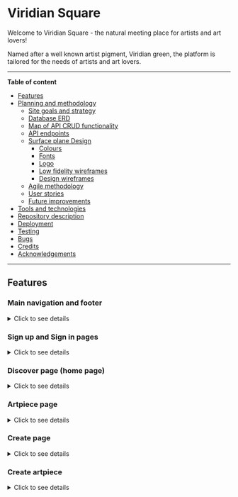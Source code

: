 # Viridian Square

Welcome to Viridian Square - the natural meeting place for artists and art lovers!

Named after a well known artist pigment, Viridian green, the platform is tailored for the needs of artists and art lovers.

---

**Table of content**

- [Features](#features)
- [Planning and methodology](#planning)
    - [Site goals and strategy](#strategy)
    - [Database ERD](#erd)
    - [Map of API CRUD functionality](#api-plan)
    - [API endpoints](#api-endpoints)
    - [Surface plane Design](#surface-plane-design)
        - [Colours](#colours)
        - [Fonts](#fonts)
        - [Logo](#logo)
        - [Low fidelity wireframes](#basic-wireframes)
        - [Design wireframes](#design-wireframes)
    - [Agile methodology](#agile-methodology)
    - [User stories](#user-stories)
    - [Future improvements](#future-improvements)
- [Tools and technologies](#tools-and-technologies)
- [Repository description](#repo-description)
- [Deployment](#deployment)
- [Testing](#testing)
- [Bugs](#bugs)
- [Credits](#credits)
- [Acknowledgements](#acknowledgements)

---

<a id="features"></a>
## Features

### Main navigation and footer

<details>

<summary>Click to see details</summary>

The app features a global main navigation at the top of the page. The navbar is responsive.

The options available for a logged-in user are:
- Discover
- Create
- Enquiries
- Liked
- Sign out
- Profile

The navbar features an avatar with a logged-in user's profile image, signaling the logged-in status to the user.

The options available for non-logged-in users are:
- Discover
- Sign in
- Sign up

![Nav](documentation/feature/feat_navbar.png)

  The website also features a global footer, containing copyright and contact information.

![Footer](documentation/feature/feat_footer.png)

  

</details>

  
### Sign up and Sign in pages

<details>

<summary>Click to see details</summary>

These pages both feature a form, with an accompanying image for visual interest.
The forms have error validation and display error messages to the user on unsuccessful sign up/login.

On successful signup, the user is redirected to the signin page.
On successful sign in, the user is redirected to the "Discover" page ("/").
These pages are not available to already logged in users.

![Sign in page](documentation/feature/signin.png)


![Sign up page](documentation/feature/signup.png)
  

</details>

### Discover page (home page)

<details>

<summary>Click to see details</summary>

The "Discover" page (which acts as the websites homepage) is available to all users.

It has three main sections:
- Hero/welcome section: This section is displayed only to non-logged-in users. Its purpose is to welcome users to the site and help encourage signing up/signing in. It contains two links styles as buttons, leading to the sign in and sign up  pages.
- Trending: This section features the 4 artpieces, in card format, that have received the highest amount of likes in the past 30 days. If there are not 4 artpieces with likes in the last 30 days, it will add artpieces to fill up the spaces (default ordering is newest created). If there are not 4 artpieces in the database, then it will instead display a graphic and a text "No artpieces to display".
- Discover/Search: This section displays all art pieces by default, sorted by newest first, and utilising infinite scrolling to gradually load results (8 results at a time). At the top of the section, the user can:
	- Search: Search for artpieces by artpiece title, artist name, collection name, and hashtags.
	- Sort: Sort the results by creation date and likes count.
	- Filter: Filter the results by art medium (dropdown) and by "sale-status". The filter for sale status is in the form of a toggle button. The user can toggle between showing only artpieces which the artist has marked as "for sale" or showing artpieces regardless of sale status. 

The discover page also contains a modal which will appear after signing in and landing on the page, if the user has not updated their given, temporary profile name, yet. The modal will prompt the user to complete their profile, and link to the edit profile page.

![Discover page (home)](documentation/feature/discover.png)

**Artpiece cards:**

On the "Discover page" the artpieces are presented in card format (with the ArtpieceSimple component).

Each card contains the image of the artpiece, The sale status is displayed as a badge in the upper right corner if the artist has added a value for this field.

The card body contains the artpiece title, a button to like the artpiece, the nr of likes received by the artpiece, and a badge for art medium used (if the artist has given a value).

The card footer contains the artist's profile name and avatar, and links to the artists profile page.

The image and title links to the artpiece page.

![Artpiece card](documentation/feature/feat_artpiece_card.png)
  

</details>

### Artpiece page

<details>

<summary>Click to see details</summary>

  The artpiece page is available to all users. The user arrives at the page by clicking on an artpiece card, e.g. on the "Discover page" or on an artist's profile page.

The page features an image of the artpiece, and various details associated with the artpiece.
It will always contain the artpiece title, the artist's name and avatar (linking to the artist's profile), a  button for liking the artpiece, and the artpiece's creation date.

Furthermore, the following details are displayed if the artist has provided values for these, non-mandatory, fields:
- A badge displaying the art medium used (eg watercolour, or oil)
- A badge displaying the artpiece sale status
- Hashtags added to the artpiece
- Updated (added if the artist has edited the artpiece).
- A badge linking to the collection, if the artpiece is part of a collection.
- A button for making an enquiry, if the artpiece's sale-status is "For sale".

The like button and enquiry button can only be used by logged-in users who are not the owner of the artpiece. Overlays will be triggered with user feedback when the buttons are not active.

When clicking the enquiry-button, a modal will show with a form to create an enquiry for the artpiece. After creation, the enquiry is available on the enquiries page (for the artist and for the user who created the enquiry).

Lastly, for the owner of the artpiece, the page also contains the MoreDropdown component (displayed as a three-dots icon). Clicking the icon opens a small menu with options to edit the artpiece or delete the artpiece.

![Artpiece page](documentation/feature/artpiece.png)


</details>

### Create page
<details>
<summary>Click to see details</summary>

The "Create page" ("/create/") is only available to logged-in users. It's a simple page containing two links (Image and text) leading to the creation pages for artpieces and collections.

It let's the user choose if they want to create an artpiece or a collection.

![Create page](documentation/feature/create.png)

</details>

### Create artpiece
<details>
<summary>Click to see details</summary>

### Create artpiece

<details>

<summary>Click to see details</summary>

This page is available to logged-in users, and contains the form for creating an artpiece.

The form features an image preview, providing helpful visual feedback to the user when uploading their image.

The form contains validation and error messages will show when form submission is unsuccessful.

On successful submission, the user will be redirected to the artpiece page for the newly created artpiece (providing feedback and allowing the user to check the artpiece was created as expected).  

![Create artpiece page](documentation/feature/create_artpiece.png)


</details>


### Create collection

<details>

<summary>Click to see details</summary>

This page similary to the "create artpiece" page contains a form to create a collection, and is available to logged-in users.

![Create collection page](documentation/feature/create_collection.png)

On successful submission, the user will be redirected to the collection "edit page", displaying only the "artpiece selection" section of that page. This is meant to make art piece collection easier for the user, allowing them to quickly add artpieces into their new collection, as part of the creation flow (more details about the functionality of the artpiece selection in the feature description of the collection "edit page").

</details>


### Profile page

<details>

<summary>Click to see details</summary>

The profile page is available to all users. Logged-in users  can reach their own profile page through the main navigation, while the profile page of other users is reached by links in the artpiece cards and artpiece pages.

**Top section**
The top section displays the profile information (profile image, profile name, and other, non-mandatory, details such as description and location that the user may add in).

The top section will also contain badges showing the nr of artpieces and collections associated with the profile (if not 0), and a badge "has artpieces for sale" if the profile contains at least one artpiece with a sale-status of "for sale".

For the profile owner, the top section will also contain an icon button (three dots), opening a menu with options to edit the profile or change account details.

**Display area**
The lower part of the profile page is the display area for artpieces and collections. By default it displays all of the artpieces owned by the profile. At the top of the section, there are two "tabs", "Artpieces" and "Collections". The user can click "Collections" to instead view any collections associated with the profile, in card format.

The collection cards will contain a button for showing the collection. Clicking this will change the display area again, to show the individual collection: The collection card together with the artpieces belonging to the collection.

For the profile owner, the collection card will also contain another "three-dots"-button, containing options to edit the collection or delete the collection.

![Profile page](documentation/feature/profile.png)

Profile page showing "Collections":

![Profile - collections](documentation/feature/profile_collections.png)

Profile page showing an individual collection:

![Profile - collection details](documentation/feature/profile_collection_details.png)

</details>

### Edit profile page

<details>

<summary>Click to see details</summary>

The edit profile page, reached from the "more"-button on the profile page, or by the modal prompting a new user to complete their profile on the "Discover" page, contains the form for editing profile details (such as a personal profile image, profile name and description).

![Profile edit page](documentation/feature/edit_profile.png)

</details>


### Account page

<details>

<summary>Click to see details</summary>

  The account page, only available to logged-in users, and reached from the more-button on the profile page, contains forms for:
  - Changing the password
  - Changing the email
  - Deleting the account
	  - Deleting the account requires inputting the correct password. On successful deletion, a confirmation message will be shown for a few seconds before the user is redirected to the "Discover" page (as a non-logged-in user".

The forms are inside of an accordion, to keep the page more neat, with the different actions clearly separated.

![Account page](documentation/feature/account.png)

</details>

### Edit artpiece page

<details>

<summary>Click to see details</summary>

The edit artpiece page is available to the artpiece owner, and features the form for editing an artpiece. The artpiece opens up with the artpiece's current information pre-filled in the form.

![Edit artpiece page](documentation/feature/edit_artpiece.png)

</details>

### Edit collection page

<details>

<summary>Click to see details</summary>

The edit collection page is avilable to the collection owner, and contains two forms.
The first form is used to edit the collection details (title and description).

The second form is used for editing which artpieces to include in the collection. The artists artpieces will appear as clickable buttons, styled differently depending on their status in relation to the collection:

- With a green border (the artpiece has been selected for the collection). When the page loads, artpieces that are already in the collection are styled like this to indicate their status.
- Grayed out (overlayed) and non-clickable: The artpiece is part of a different collection and can therefore not be selected for this collection.
- "Normal/image only": The artpiece can be selected.

The selection area is interactive. The user can select and deselect artpieces. The artpieces that are selected when the form is submitted will be the artpieces used in the collection.

![Edit collection page](documentation/feature/edit_collection.png)

</details>

### Liked page

<details>

<summary>Click to see details</summary>

  The "Liked" page ("/liked") is available to logged in users. It re-uses the discover-component from the Discovery page, but filtered by artpieces liked by the user.

![Liked page](documentation/feature/liked.png)

</details>


### Enquiries page

<details>

<summary>Click to see details</summary>

The enquiries page is available to logged-in users and can be reached from the main navigation.

It contains any enquiries the user is associated with (as the sender or receiver of the enquiry).

The enquiries are represented by an accordion, where each accordion button represents one enquiry. Clicking an accordion button will open up the enquiry details.

Any enquiries that have not yet been seen by the user will be styled differently (bold and with a badge "new"), to help the user quickly identify enquiries they need to review.

Each enquiry will contain (in the following order):
- The initial enquiry: sender, artist, artpiece, and the message attached to the enquiry by the sender.

If the enquiry is pending (the artist has not responded):
- If the user is the artist: a form to respond to the enquiry, by accepting/declining and the option to attach a message.
- If the user is the buyer: A paragraph explaining the artist has not yet responded.

If the enquiry has been answered by the artist:
- If the user is the buyer: The artists response. If the artist accepted the enquiry, the response will contain the artist's email address, allowing the user to get in contact with the artist for further conversation.
- If the user is the artist: Information confirming their response has been sent. If the artist accepted the enquiry, this information will confirm to the artist that their email address has been shared with the potential buyer. If the artist declined the enquiry, the information will confirm their email address was not shared with the potential buyer.

![Enquiries page](documentation/feature/enquiries.png)

</details>


<a id="planning"></a>
## Planning and methodology

<a id="strategy"></a>
## Site goals and strategy

Viridian sq. (Viridian square) provides a meeting place tailored for the needs of artists and art lovers.

Artists can set up their own gallery, presenting their art pieces in a visually appealing way, with relevant information. Artists also have the option to group art pieces into collections, so that related art pieces can be viewed together, as intended.

Art lovers can use the platform to discover their next find. They can search for art pieces by the works’ title, collection title, artist name, or hashtags. To make the search more efficient, they can also apply filters for art mediums used (eg. oil or watercolour), and sort the results.

If an art buyer finds what they are looking for, and the artist has indicated an interest in selling the piece, an enquiry can be made. If accepted, the artist’s contact details are shared with the potential buyer, connecting the two.

The goal of the site is to help independent artists to increase their visibility, and their chance to get their art noticed by potential buyers, while providing a dedicated platform for art lovers to discover new art and artists.

<a id="erd"></a>
### Database ERD
![Database ERD](documentation/erd/viridian_erd.webp)

<a id="api-plan"></a>
### Map of API CRUD functionality

| Model | Endpoints | Create | Read | Update | Delete | Filter | Text search |
| - | - | - | - | - | - | - | - |
| CustomUser | dj-rest-auth/registration<br>dj-rest-auth/user<br>update-email/<br>delete-user/ | Y | Y | Y | Y | N | N |
| Profile | profiles/<br>profiles/:id/ | Y (signals) | Y | Y | Y (signals) | N | N |
| Artpiece | artpieces/<br>artpieces/:id/<br>artpieces/trending/ | Y | Y | Y | Y | owner<br>liked<br>for_sale_status<br>collection<br>art_medium | title<br>collection title<br>profile_name<br>hashtag |
| Like | likes/<br>likes/:id/ | Y | Y | N | Y | owner | N |
| Enquiry | enquiries/<br>enquiries/:id/ | Y | Y | Y | Y | user (buyer)<br>user (artpiece owner) | N |
| Hashtag | artpieces/<br>artpieces/:id/ | Y* | N | N | N | N | N |
| ArtCollection | collections/<br>collections/:id/<br>collections/:id/update-artpieces | Y | Y | Y | Y | owner | N |

*Hashtag creation is nested within Artpiece creation/updating


<a id="api-endpoints"></a>
### API Endpoints

| Endpoint | GET | POST | PUT | DELETE | Permissions | Usage |
| - | - | - | - | - | - | - |
| dj-rest-auth/registration | - | Y | - | - | - | Sign up (creates CustomUser and Profile) |
| dj-rest-auth/login | - | Y | - | - | - | Log in |
| dj-rest-auth/logout | - | Y | - | - | IsAuthenticated | Log out |
| dj-rest-auth/user | Y | - | - | - | IsAuthenticated | Retrieve user details |
| dj-rest-auth/token/refresh | - | Y | - | - | IsAuthenticated | Refresh token |
| delete-user/ | - | - | - | Y | IsAuthenticated | Delete user |
| update-email/ | - | - | Y | - | IsAuthenticated | Update user email |
| profiles/ | Y | - | - | - | - | List profiles |
| profiles/:id/ | Y | - | Y | - | IsOwnerOrReadOnly | Retrieve and update profile |
| artpieces/ | Y | Y | - | - | IsAuthenticatedOrReadOnly | List and create artpieces |
| artpieces/:id/ | Y | - | Y | Y | IsOwnerOrReadOnly | Retrieve artpiece by id, update and delete artpiece |
| artpieces/trending/ | Y | - | - | - | - | Retrieve artpieces with most likes in last 30 days |
| likes/ | Y | Y | - | - | IsAuthenticatedOrReadOnly | Retrieve a list of likes, create a like |
| likes/:id/ | Y | - | - | Y | IsOwnerOrReadOnly | Retrieve a like by id, delete a like |
| collections/ | Y | Y | - | - | IsAuthenticatedOrReadOnly | Retrieve a list of collections, create a collection |
| collections/:id/ | Y | - | Y | Y | IsOwnerOrReadOnly | Retrieve a collection by id, edit and delete a collection |
| collections/:id/update-artpieces/ | - | Y | - | - | IsOwner | Bulk add artpieces to an art collection |
| enquiries/ | Y | Y | - | - | IsAuthenticatedOrReadOnly | Retrieve enquiries associated to the requesting user, create an enquiry |
| enquiries/:id/ | Y | - | Y | Y | IsBuyerOrArtist | Retrieve an enquiry by id, update, and soft delete an enquiry |


<a id="surface-plane-design"></a>
### Surface plane design

<a id="colours"></a>
#### Colour scheme

Preliminary colour scheme: The primary brand colour, #40826, Viridian green, will be included. The other colours may be adjusted at a later stage in the project.

![Colour scheme](documentation/design/colour-scheme.png)

<a id="fonts"></a>
#### Fonts

![Oswald font](documentation/design/font-oswald.png)

For headings, and used in logo

![Heebo font](documentation/design/font-heebo.png)

For normal text


<a id="logo"></a>
#### Logo

Logo, black on transparent background:

![Logo](documentation/design/logo.webp)

<a id="basic-wireframes"></a>
#### Low fidelity wireframes
- [Desktop wireframes](documentation/wireframes/viridian-wireframes.pdf)
- [Tablet](documentation/wireframes/viridian-wireframes-tablet.pdf)
- [Mobile](documentation/wireframes/viridian-wireframes-mobile.pdf)

#### Design wireframes
An additional wireframe was created to test out the colour scheme and intended style of the website.

- [Design wireframe, home page (Discover page)](documentation/design/design-wireframe.pdf).

<a id="agile-methodology"></a>
### Agile methodologies

#### Sprint 1:

<details>
<summary>Click to see details of sprint 1</summary>


![Sprint 1 milestone](documentation/sprints/sprint1_milestone.png)

##### Sprint 1 wrap-up:

Project board at end of sprint 1:

![End of sprint 1 project board](documentation/sprints/sprint1_board.png)

Points completed: 12

**Actions**
- Moved 6 PBI's back to the backlog.
- Reprioritised backlog.

</details>


#### Sprint 2:

<details>
<summary>Click to see details of sprint 2</summary>


![Sprint 2 milestone](documentation/sprints/sprint2_milestone.png)

##### Sprint 2 wrap-up:

Project board at end of sprint 2:

![End of sprint 2 project board](documentation/sprints/sprint2_board.png)

Points completed: 34

Velocity: 23

Actions taken:
- Added one new PBI to the backlog:
    - `REFACTOR`: Review potential refactoring of code in artpieces/serializers.py.
    - This action was added as I currently have methods relating to the Hashtag model in the serializer for the Artpiece model, and believe refactoring could lead to better separation of concerns and better adherence to best practice.


</details>

#### Sprint 3:


<details>
<summary>Click to see details of sprint 3</summary>


![Sprint 3 milestone](documentation/sprints/sprint3_milestone.png)

##### Sprint 3 wrap-up:

Project board at end of sprint 3:

![End of sprint 3 project board](documentation/sprints/sprint3_board.png)

Points completed: 22

Velocity: 22.7

Reflections/Notes:

While working on a user story related to editing the user profile, I made several important changes:

1. **Removed the 'Username' Field:**
    - I eliminated the `username` field from the `CustomUser` model to prevent confusion with the `name` field in the `Profile` model.
    - This meant better separation of concerns, where `CustomUser` is focused on authorisation, while `Profile` manages the user’s public “display information”.
2. **Temporary generated value for `name`:**
    - During user sign-up, a Profile is automatically created with a temporary `name` value of "Newuser" followed by the first 8 characters of a UUID.
3. **New (unplanned) endpoints:**
    - Implemented endpoints for updating the user’s email address and deleting a user to allow the user better control over their data.

Due to time constraints, I did not create new user stories for these changes but directly implemented them within Sprint 3. Ideally, user stories should have been written and added to the backlog for future sprints. However, I felt this would impact my ability to finish the project on time and therefore made an exception.

The ERD and API documentation have been updated to reflect these changes.


Actions taken:
- 5 PBI's moved back to the backlog
- Reprioritised backlog in preparation for sprint 4.


</details>


#### Sprint 4

<details>
<summary>Click to see details of sprint 4</summary>


![Sprint 4 milestone](documentation/sprints/sprint4_milestone.png)

##### Sprint 4 wrap-up

Project board at end of sprint 4:

![Project board at end of sprint 4](documentation/sprints/sprint4_board.png)

Points completed: 26
Velocity: 23.5

Notes/Reflections:
- During this sprint, I focused on making progress on functionality, rather than producing "finished" features. Due to time constraints and inexperience with React, I wanted to ensure I could get the expected results in terms of functionality and interaction between the frontend and backend. As a result, several of the containers and components created so far are functional but lack a good HTML structure, styles, and user feedback for interactions.

Actions taken:
- 6 PBI's moved back to the backlog
- New User Stories and other PBI's in the backlog:
    - Added several new user stories to address the current lack of structure, semantic HTML, user feedback, and styles across existing containers and components.
    - Added a PBI to prepare and test deployment
    - Added a PBI to adjust the ArtpieceSerializer, to more easily identify in the frontend whether an artpiece has been liked by the current user.
- Repriotised backlog in preparation for sprint 5


</details>


#### Sprint 5

<details>
<summary>Click to see details of sprint 5</summary>


![Sprint 5](documentation/sprints/sprint5_milestone.png)

##### Sprint 5 wrap-up:

Project board at end of sprint 5:

![Project board end of sprint 5](documentation/sprints/sprint5_board.png)

**Points completed:** 34

**Velocity:** 25.6 

Actions taken:
- 7 PBI's moved back to the backlog
    - This included 1 PBI with *Must Have* status: `PROJECT SETUP`: Deploy with React. Unfortunately, due to a widespread issue with *Code Institute*'s live database cluster this week, I was not able to action this PBI (see screenshot below from *Code Institute's* Slack Community *Announcements* channel).
    ![Screenshot from Code Institute slack community announcements channel](documentation/sprints/sprint5_db_issue.png)
- Added new PBI's relating to documentation to the backlog.
- Reprioritised backlog.


</details>

#### Sprint 6:

<details>
<summary>Click to see details of sprint 6</summary>


![Sprint 6 milestone](documentation/sprints/sprint6_milestone.png)

##### Wrap-up sprint 6

Project board at end of sprint 6:

![Sprint 6 project board](documentation/sprints/sprint6_board.png)

Points completed: 47

Velocity: 29

This was the final sprint of the project.

</details>


<a id="user-stories"></a>
### User stories:

**Epics**

1. Navigation and structure
2. Accounts/Login
3. Showcasing art
4. Discovering art
5. Liking art pieces
6. Enquiring about art
7. Customising profile
8. Accessibility


#### Navigation and structure
- `Main navigation:`  As a __Site User__, I can __always see the main navigation options on the top of the page,__ so that I can __easily and intuitively find my way around the website__.
- `404 page:` As a __Site User__ I can __see an informative 404 page guiding me back to the main page if I visit a page that does not exist by mistake__ so that I can __easily get back to the home page with minimal disruption.__
- `Favicon:` As a __Site User__ I can __see the website's favicon__ so that I can __easily find the website if I have multiple tabs open__.

#### Accounts/Login
- `Account registration:` As a __Site User__, I can __register an account with a username and password__ so that I can __like art pieces, make enquiries, and set up a gallery.__
- `Account login:`  As a __registered Site User__, I can __log in__ so that I can __fully engage with the platform, by e.g. posting art or making enquiries__.
- `Account logout:` As a __Logged-in User__, I can __log out__ so that I can __feel safe in that others cannot access my credentials.__
- `Clear registration and login process:` As a __Site User__, I can see __clear instructions, and get feedback and/or confirmation__ when using the forms to register/login/log out, so that I can __sign up/log in without unnecessary problems and enjoy the experience.__

#### Showcasing art
- `Creating art pieces`: As a **logged-in user**, I can **create an art piece, including an image and details (e.g., title)**, so that I can **showcase my art.**
- `Updating art pieces`: As a **logged-in user**, I can **update my own art piece**, so that I can **manage my own content**.
- `Deleting art pieces`: As a **logged-in user**, I can **delete my own art piece**, so that I can **manage and be in control of my own content.**
- `CRUD collections`: As a **logged-in user**, I can **create, update and delete collections**, so that I can **group related art pieces and present my art in a way that makes sense to me.**
- `Adding hashtags to art pieces`: As a **logged-in user**, I can **add hashtags to my own art piece**, so that I can **increase the searchability of my art**.
- `Intuitive forms for creating/updating artpieces`: As a **logged-in user who is creating/updating an artpiece**, I can **easily use and understand the form**, so that **the process does not feel like a burden**. 
- `Intuitive forms for creating/updating art collections`: As a **logged-in user who is creating/updating an art collection**, I can **easily use and understand the form**, so that **the process does not feel like a burden**. 

#### Discovering art
- `Viewing an artist's profile/gallery page`: As a **Site User**, I can **visit an artist's profile page/gallery page**, so that I can **view all art pieces and collections published by the artist in one place.**
- `Viewing popular/trending art pieces`:  As a **Site User**, I can **see popular/trending art pieces in a dedicated section on the discovery page** so that **I can get inspired to engage further and discover new great pieces.**
- `Searching for art pieces`: As a **Site User**, I can **search based on artist, title, collection title, and tags**, so that I can **find art pieces matching my criteria.**
- `Infinite scrolling for listed art pieces`: As a **Site User viewing a large number of art pieces in a list, the list is shown using infinite scroll**, so that **I do not need to navigate to separate pages**.
- `Filtering art pieces`: As a **Site User**, I can **filter the art pieces in a list view** so that I can **more easily find the pieces I am looking for and narrow down the results.**
- `Sorting art pieces`: As a **Site User**, I can **sort the art pieces in a list view (search results)** so that I can **more easily find the pieces I am looking for.**
- `Viewing art piece collection`: As a **Site User viewing an individual art piece**, I can **see if the art piece belongs to a collection** so that I can **easily find art pieces similar to the one I am viewing.**
- `Viewing a single art piece`: As a **Site User**, I can **click on an art piece in a list** so that I can **see a detailed view of the art piece.**
- `Visually pleasing and informative presentation of art`: As a **Site User**, I can **view art pieces, collections, and related information presented in a structured and logical way**, so that I can **consume the information and enjoy the art with as little effort as possible**.

#### Liking art pieces
- `Liking an art piece`: As a **logged-in site user**, I can **like an art piece**, so that I can **show appreciation to the artist and so that I can more easily find my way back to art pieces I enjoy.**
- `Removing a like from an art piece`: As a **logged-in site user who has liked an art piece**, I can **remove my like**, so that I can **change my mind or correct my mistake.**
- `Viewing liked art pieces`:  As a **logged-in site user**, I can **visit the “Liked” page**, so that I can **view all art pieces that I have liked.**

#### Enquiring about art
- `Making an enquiry`: As a **logged-in site user viewing an art piece which has been marked as for sale by the artist**, I can **make an enquiry**, so that I can **express my wish to connect with the artist.**
- `Viewing enquiries`: As a **logged-in site user who has made/received an enquiry**, I can **view the enquiry and its status on the enquiries page**, so that I can **keep track of my enquiries.**
- `Responding to enquiries`: As a **logged-in site user who has received an enquiry from a potential buyer**, I can **respond to the enquiry on the enquiries page**, so that I can **decide if my contact details will be shared with the potential buyer.**

#### Customising profile
- `Customising the profile page:` As a **logged-in user**, I can **customise my profile page/gallery page**, so that I can **better present who I am as an artist/art buyer.**
- `Well structured profile page:` As a **Site User visiting an artist's profile**, I can **view well structured and clearly defined sub-parts of the page** so that I can **easily consume and sort through the content**.

#### Accessibility
- `Navigate the website with keyboard`: As a **Site User not able to utilise a mouse** I can **focus on and access all interactive elements on the website using a keyboard** so that I can **be included, navigate on the website, access the content, and use all core functionality**.

<a id="future-improvements"></a>
## Future improvements

Below I have made a (non-exhaustive) list of possible future improvements for the platform.

Some are UX improvements while others are more to do with best practice and refactoring.

<details>
<summary>See list of future improvements</summary>

- Separation of concerns in artpieces/serializers.py: Refactor *serializers.py* in the artpieces app. When adding an artpiece, the user can create hashtags along with them, improving the "searchability" of the artpiece. In the ArtpiecSerializer, methods relating to validating the hashtags are included. Ideally, these methods should be in the separate HashtagSerializer. This would provide better modularity and separation of concerns.

- Components vs containers: The second refactoring improvement would be to refactor the presentational and container components inside the React app. Reading multiple sources online [geeksforgeeks](https://www.geeksforgeeks.org/reactjs-container-and-presentational-pattern-in-components/) and [react.dev](https://react.dev/reference/rules/components-and-hooks-must-be-pure) there appears to be a concensus that if a component decides **how** data will be presented then it should be a presentational component otherwise if it decides on **what** data will be displayed then it would be a container component. In many of my components the separation of these concerns may not be as distinct, this being due to my inexperience in React and its vast documentation of best practices.

- Email verification and password reset: For this application I had managed to enable a custom user model, overriding the default Django username by requiring email to sign up instead. A great future improvement would be to set up an email client that could handle email verification, lost password and password reset verifications. This would truly enhance UX as currently if the user were to forget their password they would be required to get in contact with an admin who would have to manually reset the password from the backend.

- Better backend logic for image management: I would like to spend time researching the multitude of options offered by Cloudinary for image storage and transformation. Given that the app is largely based around image assets, it would make sense to optimize the handling of images going forward.

- Nicer "viewing options" for artpieces: Tying back to image assets being a focal point in the app, an interesting future feature to plan out and implement would be better "viewing options" of artpieces. A simple example could be to allow users to view artpieces on different background colours.

- Messaging: The enquiries functionality would be a great place for improving the communication between artists and buyers. One effective future improvement would be to replace the announcement board style communication currently present with a fully functioning messaging window. This would be to allow back and forth discussion between the artist and buyer and enable an overall better user experience.

</details>

<a id="tools-and-technologies"></a>
## Tools and technologies

### Languages:
- [Python 3.12.4](https://www.python.org/downloads/release/python-385/) - Used to write the application's server-side logic.
- [Node 3.12.4](https://nodejs.org/en/download/package-manager) - Used to write the application's client-side logic.
- [JavaScript](https://www.javascript.com/) - Was used to develop interactive components on the website.
- [HTML5](https://developer.mozilla.org/en-US/docs/Web/HTML) - Was used for the structure of the web pages.
- [CSS](https://developer.mozilla.org/en-US/docs/Web/css) - Was used to style the website.

### Frameworks:
- [Django 4.2.10](https://www.djangoproject.com/) - Python-based framework used to build the web application.
- [Django Rest Framework 3.15.2](https://www.django-rest-framework.org/) - Python-based framework used to built the API.
- [dj-rest-auth](https://dj-rest-auth.readthedocs.io/en/latest/) - Used for authentication in the API.
- [React 18.13.1](https://18.react.dev/) - JavaScript library used to build the user interface.
- [React-Bootstrap 2.10.4](https://getbootstrap.com/) - CSS/JS framework used to style the website with Bootstrap components.
- [Create React App](https://create-react-app.dev/) - Used to set up the React application.

### Databases:
- [PostgreSQL from Code Institute](https://dbs.ci-dbs.net/) - The database used to store the website's model data.
- SQLite3(https://docs.python.org/3/library/sqlite3.html) - Used as database throughout development and testing

### Authentication
-   [dj-rest-auth](https://dj-rest-auth.readthedocs.io/en/latest/) - Used for authentication in the API.
-   [PyJWT](https://pyjwt.readthedocs.io/en/stable/) - Used for JSON Web Token handling in Django.

### Cloud:
- [Cloudinary](https://cloudinary.com/) - Was used for cloud-based image storage and management.
- [Heroku.com](https://id.heroku.com/login) - Was used to deploy the project.
- [GitHub](https://github.com/) - Was used to host the code of the website.

### Testing and validation
- [CI Python Linter](https://pep8ci.herokuapp.com/) - Was used to ensure the code adheres to PEP 8 standards
- [ESLint](https://eslint.org/) - Used to ensure code adheres to Javascript coding standards and best practices.
-   [Jest](https://jestjs.io/) - Used for testing React components.
-   [Postman](https://www.postman.com/) - Used for testing API requests.
-   [Python Unittests (through Django's APITestCase class)](https://docs.python.org/3/library/unittest.html) - Used for testing API views.
- [Chrome DevTools] (https://developer.chrome.com/docs/devtools/open/) - Was used for debugging
- [LightHouse](https://chromewebstore.google.com/detail/lighthouse/blipmdconlkpinefehnmjammfjpmpbjk?hl=sv&pli=1) - Was used to test and optimize website performance, best practices and accessibility
- [JSHint](https://jshint.com/) - Was used to lint JavaScript code.
- [W3C Markup Validation Service](https://validator.w3.org/) - Was used to validate HTML.
- [W3C CSS Validation Service](https://jigsaw.w3.org/css-validator/) - Was used to validate CSS.
- [Responsive Viewer](https://chromewebstore.google.com/detail/responsive-viewer/inmopeiepgfljkpkidclfgbgbmfcennb) - Was used to review the responsiveness of the website.

### Design
- [FontAwesome](https://fontawesome.com/) - Was used to create icons for the website.
- [Favicon generator](https://favicon.io/favicon-generator/) - Was used to create the website's favicon.
- [Adobe Illustrator](https://www.adobe.com/se/products/illustrator) - Was used to create the website logo and custom graphics.
- [Colormind](http://colormind.io/) - Was used to generate the colour scheme for the website.
- [Figma](https://www.figma.com/) - Was used to create a design wireframe.
- [Balsamiq](https://balsamiq.com/) - Was used to create schematic wireframes
- [Draw.io](https://app.diagrams.net/) - was used to create the ERD

### Other: 
- [gunicorn](https://gunicorn.org/) - Was used as the webserver to run the website.
- [psycopg2](https://www.psycopg.org/) - Was used as the database adapter.
- [VSCode](https://code.visualstudio.com/) - Was used as the IDE.
- [Git](https://git-scm.com/) - Was used for version control.
- [venv](https://docs.python.org/3/library/venv.html) - Used to manage the Python virtual environment.

<a id="repo-description"></a>
## Repository description

### Backend

<details>
<summary>Click for outline of repository structure and files</summary>

This is not an exhaustive list of all folders and files in the project, but is meant as a helping guide to understand how the project back-end is structured.

The repository and the django project are both named viridian-square. In the project folder the following can be found:

- settings.py: contains project level configuration settings and parameters.
- urls.py: project level url configuration

In the repo I have created seven apps, called *art_collections*, *art_pieces*, *enquiries*, *likes*, *profiles*, *users*, and the main app *viridian_api*. This was due to the design choice of wanting to have separation of concerns. Each app focuses on a specific aspect of the project, making the codebase easier to manage and maintain. By isolating different functionalities into separate apps, I can ensure modularity and promote reusability across different parts of the application.

Each app contains the following folders/files:
1. __migrations:__ This folder contains all the migrations done to the models inside of the app. These files are added in automatically when the command `python manage.py makemigrations` is executed. The folders contain SQL commands for the PostgreSQL database to be able to convert edits to the models into rows and tables.
2. __models.py:__ This file contains models for the app. These files is responsible for holding one model each.
3. __tests.py:__ The tests files hold all the tests for the methods found in the model.py and views.py file. These tests are run through the Django unittest package.
4. __views.py:__ This file contains the files used for serving the API endpoints.
5. __admin.py:__ Used to register models in the Django admin panel, and to customise how they appear in the admin panel.
6. __urls.py:__ App-level url configuration. Defines specific URL patterns for the specific app.
7. __serializers.py:__ Contains serializer classes, these are used to convert complex data types such as querysets and model instances into native Python data types that can then be easily rendered into JSON, XML, or other content types. Serializers are also used for deserialization, allowing parsed data to be converted back into complex types, and are crucial for creating APIs with Django REST Framework.
8. __apps.py:__ The AppConfig class defined in this file includes metadata for the app, such as its name and the label Django uses to refer to it. This file is essential for Django to recognize and include the app in the project.
   
The following are found in the root directory:
    
9. __staticfiles:__ The staticfiles folder is where the static files are collected from the static folder and are then able to be served in the live server. Before deployment of changes the command `python manage.py collectstatic` needs to have been run so any changes to the static folder are correctly added in the staticfiles folder.

10. __Procfile__  This file is needed by Heroku to be able to know where the root folder of the project is and to successfully build the project for live deployment.


</details>

### Frontend

<details>
<summary>Click for outline of repository structure and files</summary>

This is not an exhaustive list of all folders and files in the project, but is meant as a helping guide to understand how the project front-end is structured.

The react app is hosted in the frontend folder in the root folder of the repository.

The src folder contains the following folders and files:
1. __api:__ Contains code for communicating with the backend API, including functions to fetch and update data.
2. __assets:__ Holds a folder for images.
3. __components:__ Folder where the reusable UI components that are used throughout the application, such as buttons, modals, and layout components. The folder also stores the tests into those components denoted as ComponentName.test.jsx
4. __containers:__ Higher-level components that manage state and contain other components. These often correspond to pages of the app.
5. __contexts:__A folder for storing custom context definitions and providers for managing global state. The custom context CurrentUserContext.jsx is placed here. 
6. __hooks:__ Folder for storing custom hooks that encapsulate reusable logic. The useClickOutsideToggle.jsx defining a custom hook is stored in this folder.
7. __utils:__ A folder for storing utility functions and helpers used throughout the app.
8. __App.jsx:__ The root component of the React application, setting up routing and providing global context providers.
9. __setupTests.js:__ Configuration file for setting up testing utilities and environments for jest tests.

The following are found in the root frontend directory:
    
10. __.babelrc:__ Configuration file for Babel, used to transpile JavaScript code.
11. __jest.config.js:__ Configuration file for Jest, used for running tests.
12. __package.json:__ Contains metadata about the project and dependencies needed to run the app.
13. __node_modules:__ Directory where npm packages are installed.
14. __public:__ Directory for static files that can be directly served by the web server.
15. __Procfile__ 

</details>

<a id="deployment"></a>
## Deployment

The frontend and backend were deployed to [Heroku](https://id.heroku.com/login) as a unified project and can be accessed by this [link](https://viridian-api-492ce518a5c7.herokuapp.com/).

### To run the application locally:

*Note:*
1. This project requires you to have Python 3 installed on your computer.

2. In order to run the project you will need to install and run [virtualenv](https://packaging.python.org/en/latest/guides/installing-using-pip-and-virtual-environments/). This is due to compatibility issues between some versions of Python, such as 3.12.4 and the version of Python run on Heroku.

Create a local copy of the GitHub repository by following one of the two processes below:

- Download ZIP file:
  1. Go to the [GitHub Repository](https://github.com/johannacarolinep/viridian-square).
  2. Download the ZIP file containing the project.
  3. Extract the ZIP file to a location on your computer.

- Clone the repository:
  1. Run the following command in a terminal
  - `git clone git@github.com:johannacarolinep/viridian-square.git`

#### Create a SECRET_KEY
You will need to create a SECRET_KEY since Django requires this for cryptographic signing.

<details>
<summary>Click to open the instructions.</summary>
1. In the top-level directory of your project, create an *env.py* file.
2. Add *env.py* to *.gitignore*.
3. In *env.py* add *import os* at the top of the file.
4. Still in *env.py*, add the following line of code:
```python
os.environ.setdefault(
    "SECRET_KEY", "<your secret key>"
)
```
5. You can use an online key generator for your secret key value, such as [RandomKeygen](https://randomkeygen.com/)

</details>

#### Create and connect a PostgreSQL database to the project
To run the project, you will need to create and connect a PostgreSQL database instance. I used the [tool provided by Code Institute](https://dbs.ci-dbs.net/) for this, which is available to current Code Institute students.

<details>
<summary>Click to open the instructions</summary>

1. Go to [https://dbs.ci-dbs.net/](https://dbs.ci-dbs.net/).
2. Follow the on-screen instructions to create a database.
3. You should now have received an email containing the URL for your database.
4. In the *env.py* file of your project, add the following line of code:
```python
os.environ.setdefault(
    "DATABASE_URL", "<the URL for your database>"
)
```

Alternatively, the project can be run locally with the SQLite3 database. To do this, in *env.py* add:

```python
os.environ['DEV'] = '1'
```

</details>

#### Connect a Cloudinary account to the project
[Cloudinary](https://cloudinary.com/), a cloud media platform, is used to store and serve images in the project.

<details>
<summary>Click to open the instructions</summary>

1. If you do not already have a Cloudinary account, you can create a free account [here](https://cloudinary.com/users/register_free).
2. Sign in to your Cloudinary account.
3. Once logged in, go to the tab "Programmable media", in the menu on the left-hand side, and then click "Dashboard". You should now see your "Product Environment Credentials".
![Cloudinary dashboard](documentation/cloudinary-credentials.png)
4. In the *env.py* file of your project, add the following lines of code (with the correct values):

```python
os.environ.setdefault(
    "CLOUDINARY_URL", "<paste in value from the Cloudinary Dashboard>"
)
os.environ.setdefault("CLOUD_NAME", "<paste in value from the Cloudinary Dashboard>")
```

</details>

#### Add ALLOWED_HOST and CLIENT_ORIGIN in env.py

In *env.py* add:
```python
os.environ['ALLOWED_HOST'] = 'localhost'
os.environ['CLIENT_ORIGIN'] = 'http://localhost:3000/'
```

<br>

Install the dependencies listed in *requirements.txt*. 

  - While in the project directory, run the following command in the terminal:

```
pip install -r requirements.txt
```

#### Run migrations
After completing the preceding steps, you should be able to migrate the models of the project to your database. 

In the terminal, run the following command:
```
python3 manage.py makemigrations
```

Followed by:
```
python3 manage.py migrate
```

#### Run the project locally
You should now be able to run the backend locally by running the following command in the terminal:
```
python3 manage.py runserver
```

#### Run the frontend locally
Open a different terminal and ensure you have a stable version of node such as v18.20.4
Run the following command to enter into the frontend folder.
```
cd frontend
```
Then to install the packages you will need to run.
```
npm install
```
After the packages have finished installing you can run the React server with
```
npm start
```
Go to http://localhost:3000 to access the page.



### Run the project as a remote web application by deploying to Heroku:

<details>
<summary>Click to open the instructions</summary>

1. Clone the repository:
	 - Create your own GitHub repository to host the code. You will need to host this code on your repository for the following to work.
	- Run the command `git remote set-url origin <Your GitHub Repo Path>` to set the remote repository location to your repository.

 1. Ensure that the `DEBUG` constant is set to `False` in the *settings.py* file of the project.

 1. Before pushing the files to your repository, you need to correctly collect the static files of the repository to he `staticfiles` folder. In the terminal, run the command `python3 manage.py collectstatic`.

1. Create the build folder required by Node to work on the live server. For first deployment use `npm run build && mv build ../staticfiles/.`. For subsequent deployments, use `npm run build && rm -rf ../staticfiles/build && mv build ../staticfiles/.`.

  5. Push the files to your repository with the following command:
  `git push`
  
  6. Create a Heroku account if you don't already have one here [Heroku](https://dashboard.heroku.com).

  7. Create a new Heroku application on the [Heroku Apps page](https://dashboard.heroku.com/apps), by clicking "New" in the upper right corner, and selecting "Create new app":

    ![Heroku Apps - New](documentation/deployment/heroku-apps-new.png)

  8. Name the app, choose a region, and click "Create app".
    ![Heroku New App - Create](documentation/deployment/heroku-apps-create.png)

  9. Go to the Deploy tab:
    ![Heroku - Deploy Tab](documentation/deployment/heroku-deploy-tab.png)

  10. In the "Deployment method" section, click on "GitHub - Connect to GitHub". Search for your repository and connect your application.
    ![Heroku - Connect to GitHub](documentation/deployment/heroku-connect-github.png)

  11. Next, go to the Settings tab:
  ![Heroku - Settings tab](documentation/deployment/heroku-settings-tab.png)

  12. Next, in the "Config Vars" section, click "Reveal Config Vars". You will need to add 6 Config Vars
  ![Heroku - Reveal Config Vars button](documentation/deployment/heroku-reveal-config-vars.png)

- Config Var number 1:
    - **Key:** CLOUD_NAME **Value:** Copy the value of the CLOUD_NAME constant in your *env.py* file and paste it here (the value can also be found in your Cloudinary account).

- Config Var number 2:
    - **Key:** CLOUDINARY_URL **Value:** Copy the value of the CLOUDINARY_URL constant in your *env.py* file and paste it here (Alternatively the value can be found by logging in to your Cloudinary account).

- Config Var number 3:
    - **Key:** DATABASE_URL **Value:** Copy the value of the DATABASE_URL constant in your *env.py* file and paste it here. 

- Config Var number 4:
    - **Key:** SECRET_KEY **Value:** You can use an online secret key generator to create a value for this config var. It's good practice not to use the same value as the SECRET_KEY constant in your *env.py* file.

- Config Var number 5:
	- **Key:** ALLOWED HOST **Value:** The URL of the deployed project, without "https://" and without the trailing "/" (e.g. viridian-api-492ce518a5c7.herokuapp.com)

- Config Var number 6:
	- **Key:** CLIENT ORIGIN **Value:** The full URL of your deployed app (e.g. https://viridian-api-492ce518a5c7.herokuapp.com/)

    ![Heroku - Config Vars](documentation/deployment/heroku-config-vars.png)

  13. After adding the 6 Config Vars, go back to the Deploy tab:

      ![Heroku - Deploy Tab](documentation/deployment/heroku-deploy-tab.png)

  14. In the "Manual deploy" section, click "Deploy Branch":

      ![Heroku - Manual deploy](documentation/deployment/heroku-manual-deploy.png)

      - Wait for the completion of the deployment.

      ![Heroku - Manual deployment success](documentation/deployment/heroku-deployment-success.png)

  15. You can now click the "View" button (in the screenshot above), to launch the application.

</details>


<a id="testing"></a>
## Testing
All documentation related to testing of the project can be found in [TESTING.md](./TESTING.md).

<a id="bugs"></a>
## Bugs

#### 2024-07-20: Incorrect use of React Form.Group

<details>
<summary>Click to see bug details</summary>

**Issue:** I noticed while checking my code that I received a warning that a form input field did not have a label. This related to the HTML best practice where form input fields with attribute `id` should have a label with attribute `for`.

I then made sure that all my form inputs had labels associated with them and that the label `for` (`htmlFor`) matched the input `id` attributes. 

Yet when I ran my app locally I noticed that I had gotten even more errors.

**Steps taken:**

- Due to this breaking intended behavior, I checked the React Bootstrap documentation.
- The solution implemented was that the React Bootstrap <Form.Group/> component that wraps the input and form elements itself injects the necessary id and for attributes and displays the html as required at render time. So explicit id and htmlfor attributes are not neccessary.

Instead the <Form.Group/> component should have a `controlID` attribute. 

**Solution:**

- Basing my new solution largely on this post from the [React From.Control page](https://react-bootstrap.netlify.app/docs/forms/form-control) I reviewed all <Form.Group/> instances and ensured they all used `controlId`, e.g. :

```
    <Form.Group controlId="hashtags">
        <Form.Label>Hashtags</Form.Label>
        <Form.Control
            type="text"
            name="hashtags"
            value={hashtags}
        />
    </Form.Group>
```

In the above example, the use of ` <Form.Label htmlFor="formHashtags">Hashtags</Form.Label>` previously has been replaced by `<Form.Label>Hashtags</Form.Label>`. The id attribute in the <Form.Control> was also removed.

Finally, I redeployed the website and tried clicking on pages containing forms to check that the behaviour and functionality were working correctly.

</details>

### BUG: 2024-07-18: Custom serializers 'REGISTER_SERIALIZER' and 'USER_DETAILS_SERIALIZER' not used by dj-rest-auth register and login views.

<details>
<summary>Click to see bug details</summary>

**Background:**

I had previously noticed that the code was not using my custom `USER_DETAILS_SERIALIZER` for the `dj-rest-auth` LoginView. When working on the user login in the frontend, I worked around this by first posting to `dj-rest-auth/login/` to sign the user in, then make a GET request to `dj-rest-auth/user/` and set the `currentUser` with the response from this endpoint (for which I had managed to use the custom serializer by writing a custom view):

```python
const handleSubmit = async (event) => {
    event.preventDefault();
    try {
      const { data } = await axios.post("/dj-rest-auth/login/", signInData);
      setTokenTimestamo(data);
    } catch (err) {
      setErrors(err.response?.data);
    }

    try {
      const { data } = await axios.get("/dj-rest-auth/user/");
      setCurrentUser(data);
      navigate("/");
    } catch (err) {
      setErrors(err.response?.data);
    }
  };

```

**Issue:**

Testing user registration in the frontend and receiving a 500 error instead of a custom 400 error I had set in the `REGISTER_SERIALIZER` later made me realize that my custom serializer for registration was not in use either, and made me revisit the issue.

**Steps taken:**

After searching online forums I came across [this post](https://stackoverflow.com/questions/62291394/django-rest-auth-dj-rest-auth-custom-user-registration) on Stackoverflow, leading to the dj-rest-auth documents [here](https://dj-rest-auth.readthedocs.io/en/latest/configuration.html).

The bug was due to referencing the custom serializers in the old, deprecated, way instead of registering them in the `REST_AUTH` object in settings.py.

**Solution:**

I registered both custom serializers in the `REST_AUTH` object:
```python
REST_AUTH = {
    'USE_JWT': True,
    'JWT_AUTH_HTTPONLY': False,
    'JWT_AUTH_SECURE': True,
    'JWT_AUTH_COOKIE': 'viridian-auth',
    'JWT_AUTH_REFRESH_COOKIE': 'viridian-refresh-token',
    'JWT_AUTH_SAMESITE': 'None',
    'REGISTER_SERIALIZER': 'users.serializers.CustomRegisterSerializer',
    'USER_DETAILS_SERIALIZER': 'users.serializers.CurrentUserSerializer',
}
```

I then confirmed that I now receive the correct 400 errors, caught by validation methods in the serializer, instead of the 500 error previously mentioned.

After confirming this, I went on to update how I handle sign in as well, given that I was now able to use the custom `USER_DETAILS_SERIALIZER` for the login endpoint:
```python
const handleSubmit = async (event) => {
    event.preventDefault();
    try {
      const { data } = await axios.post("/dj-rest-auth/login/", signInData);
      setCurrentUser(data.user);
      setTokenTimestamp(data);
      navigate("/");
    } catch (err) {
      setErrors(err.response?.data);
    }
  };
``````

</details>


### BUG: 2024-07-07: Connection Refused error for POST request to live DB /dj-rest-auth/registration/.

<details>
<summary>Click to see bug details</summary>

**Issue:**

When making a POST request to the `/dj-rest-auth/registration/` endpoint on my live database, I encountered the following error:

```
ConnectionRefusedError: [Errno 61] Connection refused
[07/Jul/2024 14:15:14] "POST /dj-rest-auth/registration/ HTTP/1.1" 500 199724
```

This issue did not occur when using the local SQLite3 database.

**Steps taken:**

Researching the issue online, I found this [thread](https://github.com/pennersr/django-allauth/issues/1843), which suggested that Django was attempting to send a verification email, causing the connection refused error. This seemed plausible as I had customised the user model and made the email field mandatory.

**Solution:**
Following the advice from the thread, I added the following setting to `settings.py`:

```
ACCOUNT_EMAIL_VERIFICATION = "none"
```

This resolved the issue, and I was able to successfully register a user without encountering the error.

</details>


### BUG: 2024-07-01: Removing the `username` field from `CustomUser`.

<details>
<summary>Click to see bug details</summary>

**Background:** 

I wanted to remove the `username` field from my `CustomUser` model since I am using email for authentication and the `username` would not be used elsewhere in the app.

**Issue:**

After removing the `username` field and any references to it, I encountered the following error during migration:

```
django.core.exceptions.FieldDoesNotExist: CustomUser has no field named 'username'
```

**Steps taken:**

1. Initially, I reset the database by deleting the `SQLite3` file, removing migration files, creating new migrations, and migrating. This did not resolve the issue.
1. I identified that the errors were related to `dj_rest_auth` and `django-allauth` expecting a `username` field by default.
1. Based on online research, I added the following configuration to `settings.py` (source: [StackOverflow - *How to remove username field in the register form on django admin?*](https://stackoverflow.com/questions/36094342/how-to-remove-username-field-in-the-register-form-on-django-admin)):

```
ACCOUNT_AUTHENTICATION_METHOD = 'email'
ACCOUNT_USER_MODEL_USERNAME_FIELD = None
ACCOUNT_EMAIL_REQUIRED = True
ACCOUNT_USERNAME_REQUIRED = False
```

**Solution:**

1. Adding the above configuration informed `django-allauth` not to expect a `username` field.
1. After updating `settings.py`, I successfully ran migrations and confirmed the creation of `CustomUser` instances in the Django Admin panel.

</details>

<a id="credits"></a>
## Credits

- [Customising the user model - Django documentation](https://docs.djangoproject.com/en/5.0/topics/auth/customizing/#a-full-example)
- [Installation dj-rest-auth](https://dj-rest-auth.readthedocs.io/en/latest/installation.html)
- [m2m_changed signals - Django documentation](https://docs.djangoproject.com/en/5.0/ref/signals/#m2m-changed) - Used for removing orphaned hashtags
- [Stack Overflow - Efficiently delete orphaned m2m objects/tags in Django](https://stackoverflow.com/questions/10609699/efficiently-delete-orphaned-m2m-objects-tags-in-django)
- [Code Institute resource: Creating a new React app in an existing DRF workspace](https://code-institute-students.github.io/advfe-unified-workspace/creating-an-app-in-a-workspace/00-creating-an-app-in-a-workspace)

### Media

[Watercolour painting seagull](https://pixabay.com/illustrations/bird-sea-painting-art-ocean-storm-3342446/) - Pixabay
[Watercolour painting bridge](https://pixabay.com/illustrations/watercolour-painting-art-effect-4820075/)
- [Watercolour painting woman](https://pixabay.com/illustrations/woman-painting-watercolor-paper-4178302/)
[Watercolour river](https://pixabay.com/illustrations/watercolour-watercolor-painting-2498024/)
- [Oil painting, field](https://pixabay.com/illustrations/painting-classical-oil-painting-8598152/)
- [Oil painting, house on field](https://pixabay.com/illustrations/oil-painting-paint-painting-artist-5285801/)
- [Oil painting, pink flowers](https://pixabay.com/illustrations/oil-painting-paint-painting-artist-5268834/)
- [Mixed media, branch](https://pixabay.com/illustrations/boho-art-boho-style-art-7375748/)